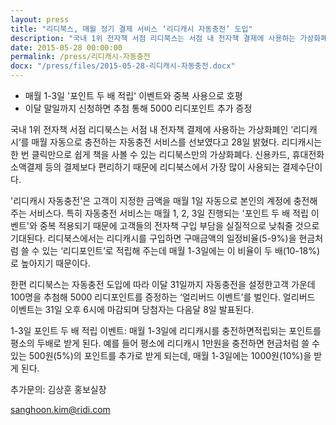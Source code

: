 ```yaml
---
layout: press
title: "리디북스, 매월 정기 결제 서비스 ‘리디캐시 자동충전’ 도입"
description: "국내 1위 전자책 서점 리디북스는 서점 내 전자책 결제에 사용하는 가상화폐인 ‘리디캐시’를 매월 자동으로 충전하는 자동충전 서비스를 선보였다고 28일 밝혔다. 리디캐시는 한 번 클릭만으로 쉽게 책을 사볼 수 있는 리디북스만의 가상화폐다. 신용카드, 휴대전화 소액결제 등의 결제보다 편리하기 때문에 리디북스에서 가장 많이 사용되는 결제수단이다."
date: 2015-05-28 00:00:00
permalink: /press/리디캐시-자동충전
docx: "/press/files/2015-05-28-리디캐시-자동충전.docx"
---
```



* 매월 1-3일 '포인트 두 배 적립' 이벤트와 중복 사용으로 호평
* 이달 말일까지 신청하면 추첨 통해 5000 리디포인트 추가 증정


국내 1위 전자책 서점 리디북스는 서점 내 전자책 결제에 사용하는 가상화폐인 ‘리디캐시’를 매월 자동으로 충전하는 자동충전 서비스를 선보였다고 28일 밝혔다. 리디캐시는 한 번 클릭만으로 쉽게 책을 사볼 수 있는 리디북스만의 가상화폐다. 신용카드, 휴대전화 소액결제 등의 결제보다 편리하기 때문에 리디북스에서 가장 많이 사용되는 결제수단이다.

'리디캐시 자동충전'은 고객이 지정한 금액을 매월 1일 자동으로 본인의 계정에 충전해 주는 서비스다. 특히 자동충전 서비스는 매월 1, 2, 3일 진행되는 '포인트 두 배 적립 이벤트'와 중복 적용되기 때문에 고객들의 전자책 구입 부담을 실질적으로 낮춰줄 것으로 기대된다. 리디북스에서는 리디캐시를 구입하면 구매금액의 일정비율(5-9%)을 현금처럼 쓸 수 있는 ‘리디포인트’로 적립해 주는데 매월 1-3일에는 이 비율이 두 배(10-18%)로
높아지기 때문이다.

한편 리디북스는 자동충전 도입에 따라 이달 31일까지 자동충전을 설정한고객 가운데 100명을 추첨해 5000 리디포인트를 증정하는 ‘얼리버드 이벤트’를 벌인다. 얼리버드 이벤트는 31일 오후 6시에 마감되며 당첨자는
다음달 8일 발표된다.

1-3일 포인트 두 배 적립 이벤트: 매월 1-3일에 리디캐시를 충전하면적립되는 포인트를 평소의 두배로 받게 된다. 예를 들어 평소에 리디캐시 1만원을 충전하면 현금처럼 쓸 수 있는 500원(5%)의 포인트를 추가로 받게 되는데, 매월 1-3일에는 1000원(10%)을 받게 된다.

추가문의: 김상훈 홍보실장

sanghoon.kim@ridi.com
